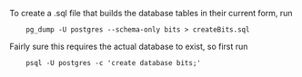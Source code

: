 To create a .sql file that builds the database tables in their current form, run

```
    pg_dump -U postgres --schema-only bits > createBits.sql
```

Fairly sure this requires the actual database to exist, so first run

```
    psql -U postgres -c 'create database bits;'
```
